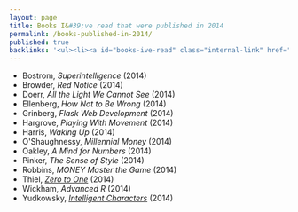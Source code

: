 ```yaml
---
layout: page
title: Books I&#39;ve read that were published in 2014
permalink: /books-published-in-2014/
published: true
backlinks: '<ul><li><a id="books-ive-read" class="internal-link" href="/books-ive-read/">Books I&#39;ve read</a></li></ul>'
---
```


* Bostrom, _Superintelligence_ (2014) 
* Browder, _Red Notice_ (2014) 
* Doerr, _All the Light We Cannot See_ (2014) 
* Ellenberg, _How Not to Be Wrong_ (2014) 
* Grinberg, _Flask Web Development_ (2014) 
* Hargrove, _Playing With Movement_ (2014) 
* Harris, _Waking Up_ (2014) 
* O'Shaughnessy, _Millennial Money_ (2014) 
* Oakley, _A Mind for Numbers_ (2014) 
* Pinker, _The Sense of Style_ (2014) 
* Robbins, _MONEY Master the Game_ (2014) 
* Thiel, _<a id="thiel-zero-to-one" class="internal-link" href="/thiel-zero-to-one/">Zero to One</a>_ (2014) 
* Wickham, _Advanced R_ (2014) 
* Yudkowsky, _[Intelligent Characters](https://yudkowsky.tumblr.com/writing)_ (2014) 
